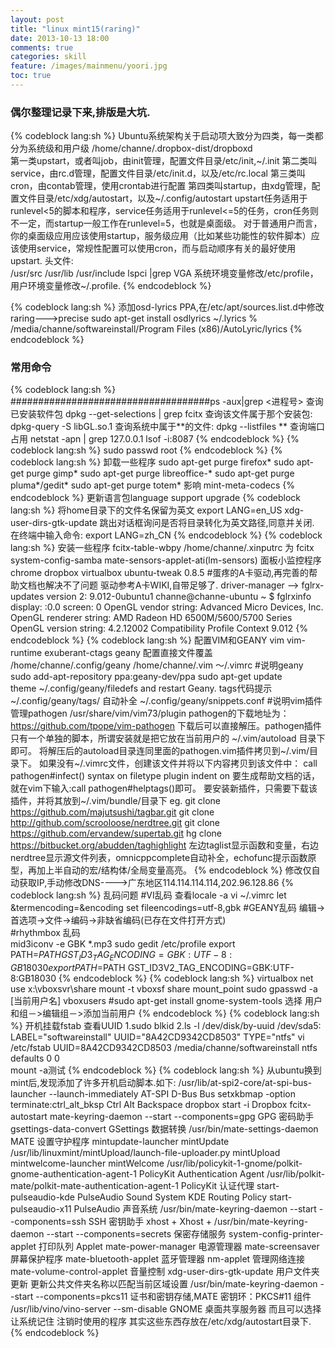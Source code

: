 ```yaml
---
layout: post
title: "linux mint15(raring)"
date: 2013-10-13 18:00
comments: true
categories: skill
feature: /images/mainmenu/yoori.jpg
toc: true
---
```

### 偶尔整理记录下来,排版是大坑. ###
{% codeblock lang:sh %}
Ubuntu系统架构关于启动项大致分为四类，每一类都分为系统级和用户级	 /home/channe/.dropbox-dist/dropboxd	
第一类upstart，或者叫job，由init管理，配置文件目录/etc/init,~/.init
第二类叫service，由rc.d管理，配置文件目录/etc/init.d，以及/etc/rc.local
第三类叫cron，由contab管理，使用crontab进行配置
第四类叫startup，由xdg管理，配置文件目录/etc/xdg/autostart，以及~/.config/autostart
upstart任务适用于runlevel<5的脚本和程序，service任务适用于runlevel<=5的任务，cron任务则不一定，而startup一般工作在runlevel=5，也就是桌面级。
对于普通用户而言，你的桌面级应用应该使用startup，服务级应用（比如某些功能性的软件脚本）应该使用service，常规性配置可以使用cron，而与启动顺序有关的最好使用upstart.
头文件:			
/usr/src
/usr/lib
/usr/include
lspci |grep VGA
系统环境变量修改/etc/profile，用户环境变量修改~/.profile.
{% endcodeblock %}
<!-- more -->
{% codeblock lang:sh %}
添加osd-lyrics PPA,在/etc/apt/sources.list.d中修改raring--->precise
sudo apt-get install osdlyrics
~/.lyrics
%
/media/channe/softwareinstall/Program Files (x86)/AutoLyric/lyrics
{% endcodeblock %}
### 常用命令 ###
{% codeblock lang:sh %}
####################################ps -aux|grep <进程号>
查询已安装软件包						dpkg --get-selections | grep fcitx
查询该文件属于那个安装包:				dpkg-query -S libGL.so.1
查询系统中属于**的文件:					dpkg --listfiles **
查询端口占用							netstat -apn | grep 127.0.0.1
									lsof -i:8087
{% endcodeblock %}
{% codeblock lang:sh %}
sudo passwd root
{% endcodeblock %}
{% codeblock lang:sh %}
卸载一些程序
	sudo apt-get purge firefox*
	sudo apt-get purge gimp*
	sudo apt-get purge libreoffice-*
	sudo apt-get purge pluma*/gedit*
	sudo apt-get purge totem*					影响 mint-meta-codecs
{% endcodeblock %}
更新语言包language support
upgrade
{% codeblock lang:sh %}
将home目录下的文件名保留为英文
	export LANG=en_US
	xdg-user-dirs-gtk-update
	跳出对话框询问是否将目录转化为英文路径,同意并关闭.
	在终端中输入命令:
	export LANG=zh_CN
{% endcodeblock %}
{% codeblock lang:sh %}
安装一些程序
	fcitx-table-wbpy					/home/channe/.xinputrc 为 fcitx
	system-config-samba
	mate-sensors-applet-ati(lm-sensors)				面板小监控程序
	chrome
	dropbox
	virtualbox
	ubuntu-tweak 0.8.5
	#蛋疼的A卡驱动,再完善的帮助文档也解决不了问题
	驱动参考A卡WIKI,自带足够了. driver-manager --> fglrx-updates
	version 2: 9.012-0ubuntu1
	channe@channe-ubuntu ~ $ fglrxinfo 
	display: :0.0  screen: 0
	OpenGL vendor string: Advanced Micro Devices, Inc.
	OpenGL renderer string: AMD Radeon HD 6500M/5600/5700 Series
	OpenGL version string: 4.2.12002 Compatibility Profile Context 9.012
{% endcodeblock %}
{% codeblock lang:sh %}
配置VIM和GEANY
	vim vim-runtime exuberant-ctags
	geany
	配置直接文件覆盖
	/home/channe/.config/geany
	/home/channe/.vim					～/.vimrc
	#说明geany
	sudo add-apt-repository ppa:geany-dev/ppa 
	sudo apt-get update		
	theme			~/.config/geany/filedefs and restart Geany.
	tags代码提示		~/.config/geany/tags/
	自动补全			~/.config/geany/snippets.conf
	#说明vim插件管理pathogen
	/usr/share/vim/vim73/plugin
	pathogen的下载地址为：https://github.com/tpope/vim-pathogen
	下载后可以直接解压。pathogen插件只有一个单独的脚本，所谓安装就是把它放在当前用户的 ~/.vim/autoload 目录下即可。
	将解压后的autoload目录连同里面的pathogen.vim插件拷贝到~/.vim/目录下。
	如果没有~/.vimrc文件，创建该文件并将以下内容拷贝到该文件中：
	call pathogen#infect()
	syntax on
	filetype plugin indent on
	要生成帮助文档的话，就在vim下输入:call pathogen#helptags()即可。
	要安装新插件，只需要下载该插件，并将其放到~/.vim/bundle/目录下
	eg.
		git clone https://github.com/majutsushi/tagbar.git
		git clone http://github.com/scrooloose/nerdtree.git
		git clone https://github.com/ervandew/supertab.git
		hg clone https://bitbucket.org/abudden/taghighlight
	左边taglist显示函数和变量，右边nerdtree显示源文件列表，omnicppcomplete自动补全，echofunc提示函数原型，再加上半自动的宏/结构体/全局变量高亮。
{% endcodeblock %}
修改仅自动获取IP,手动修改DNS---->广东地区114.114.114.114,202.96.128.86
{% codeblock lang:sh %}
乱码问题
	#VI乱码
	查看locale -a
	vi ~/.vimrc
		let &termencoding=&encoding
		set fileencodings=utf-8,gbk
	#GEANY乱码
	编辑->首选项->文件->编码->非缺省编码(已存在文件打开方式)	
	#rhythmbox 乱码	
	mid3iconv -e GBK *.mp3
	sudo gedit /etc/profile
	export PATH=$PATH GST_ID3_TAG_ENCODING=GBK:UTF-8:GB18030
	export PATH=$PATH GST_ID3V2_TAG_ENCODING=GBK:UTF-8:GB18030
{% endcodeblock %}
{% codeblock lang:sh %}
virtualbox
	net use x:\\vboxsvr\share
	mount -t vboxsf share mount_point
	sudo gpasswd -a [当前用户名] vboxusers
	#sudo apt-get install gnome-system-tools
	选择 用户和组－>编辑组－>添加当前用户
{% endcodeblock %}
{% codeblock lang:sh %}
开机挂载fstab
	查看UUID
	1.sudo blkid
	2.ls -l /dev/disk/by-uuid
	/dev/sda5: LABEL="softwareinstall" UUID="8A42CD9342CD8503" TYPE="ntfs" 
	vi /etc/fstab
	UUID=8A42CD9342CD8503   /media/channe/softwareinstall   ntfs    defaults        0       0  
	mount -a测试
{% endcodeblock %}
{% codeblock lang:sh %}
从ubuntu换到mint后,发现添加了许多开机启动脚本.如下:
/usr/lib/at-spi2-core/at-spi-bus-launcher --launch-immediately			AT-SPI D-Bus Bus
setxkbmap -option terminate:ctrl_alt_bksp								Ctrl Alt Backspace
dropbox start -i														Dropbox
fcitx-autostart
mate-keyring-daemon --start --components=gpg							GPG 密码助手
gsettings-data-convert													GSettings 数据转换
/usr/bin/mate-settings-daemon											MATE 设置守护程序
mintupdate-launcher	mintUpdate
/usr/lib/linuxmint/mintUpload/launch-file-uploader.py					mintUpload
mintwelcome-launcher													mintWelcome
/usr/lib/policykit-1-gnome/polkit-gnome-authentication-agent-1			PolicyKit Authentication Agent
/usr/lib/polkit-mate/polkit-mate-authentication-agent-1					PolicyKit 认证代理
start-pulseaudio-kde													PulseAudio Sound System KDE Routing Policy
start-pulseaudio-x11													PulseAudio 声音系统
/usr/bin/mate-keyring-daemon --start --components=ssh					SSH 密钥助手
xhost +																	Xhost +
/usr/bin/mate-keyring-daemon --start --components=secrets				保密存储服务
system-config-printer-applet											打印队列 Applet
mate-power-manager														电源管理器
mate-screensaver														屏幕保护程序
mate-bluetooth-applet													蓝牙管理器
nm-applet																管理网络连接
mate-volume-control-applet												音量控制
xdg-user-dirs-gtk-update  												用户文件夹更新 更新公共文件夹名称以匹配当前区域设置
/usr/bin/mate-keyring-daemon --start --components=pkcs11  				证书和密钥存储,MATE 密钥环：PKCS#11 组件
/usr/lib/vino/vino-server --sm-disable									GNOME 桌面共享服务器
而且可以选择让系统记住 注销时使用的程序
其实这些东西存放在/etc/xdg/autostart目录下.
{% endcodeblock %}